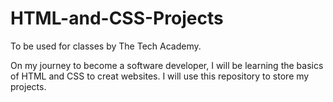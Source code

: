 # HTML-and-CSS-Projects
To be used for classes by The Tech Academy.

On my journey to become a software developer, I will be learning the basics of HTML and CSS to creat websites. I will use this repository to store my projects.
